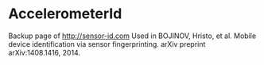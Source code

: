 # AccelerometerId
Backup page of http://sensor-id.com 
Used in BOJINOV, Hristo, et al. Mobile device identification via sensor fingerprinting. arXiv preprint arXiv:1408.1416, 2014.
